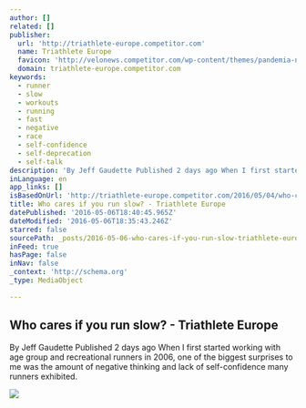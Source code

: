 ```yaml
---
author: []
related: []
publisher:
  url: 'http://triathlete-europe.competitor.com'
  name: Triathlete Europe
  favicon: 'http://velonews.competitor.com/wp-content/themes/pandemia-news/styles/triathlon-europe/icons-animation.gif'
  domain: triathlete-europe.competitor.com
keywords:
  - runner
  - slow
  - workouts
  - running
  - fast
  - negative
  - race
  - self-confidence
  - self-deprecation
  - self-talk
description: 'By Jeff Gaudette Published 2 days ago When I first started working with age group and recreational runners in 2006, one of the biggest surprises to me was the amount of negative thinking and lack of self-confidence many runners exhibited.'
inLanguage: en
app_links: []
isBasedOnUrl: 'http://triathlete-europe.competitor.com/2016/05/04/who-cares-if-you-run-slow'
title: Who cares if you run slow? - Triathlete Europe
datePublished: '2016-05-06T18:40:45.965Z'
dateModified: '2016-05-06T18:35:43.246Z'
starred: false
sourcePath: _posts/2016-05-06-who-cares-if-you-run-slow-triathlete-europe.md
inFeed: true
hasPage: false
inNav: false
_context: 'http://schema.org'
_type: MediaObject

---
```

<article style=""><h1>Who cares if you run slow? - Triathlete Europe</h1><p>By Jeff Gaudette Published 2 days ago When I first started working with age group and recreational runners in 2006, one of the biggest surprises to me was the amount of negative thinking and lack of self-confidence many runners exhibited.</p><img src="http://cdn.triathlete-europe.competitor.com/files/2012/09/fartlek-668x421.jpg" /></article>